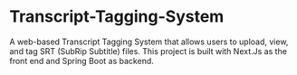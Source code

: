 # Transcript-Tagging-System
A web-based Transcript Tagging System that allows users to upload, view, and tag SRT (SubRip Subtitle) files. This project is built with Next.Js as the front end and Spring Boot as backend.
